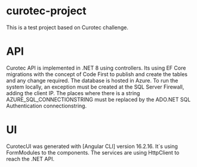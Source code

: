 # curotec-project

This is a test project based on Curotec challenge.

# API

Curotec API is implemented in .NET 8 using controllers.
Its using EF Core migrations with the concept of Code First to publish and create the tables and any change required.
The database is hosted in Azure. To run the system locally, an exception must be created at the SQL Server Firewall, adding the client IP.
The places where there is a string AZURE_SQL_CONNECTIONSTRING must be replaced by the ADO.NET SQL Authentication connectionstring.

# UI

CurotecUI was generated with [Angular CLI] version 16.2.16.
It`s using FormModules to the components.
The services are using HttpClient to reach the .NET API.
